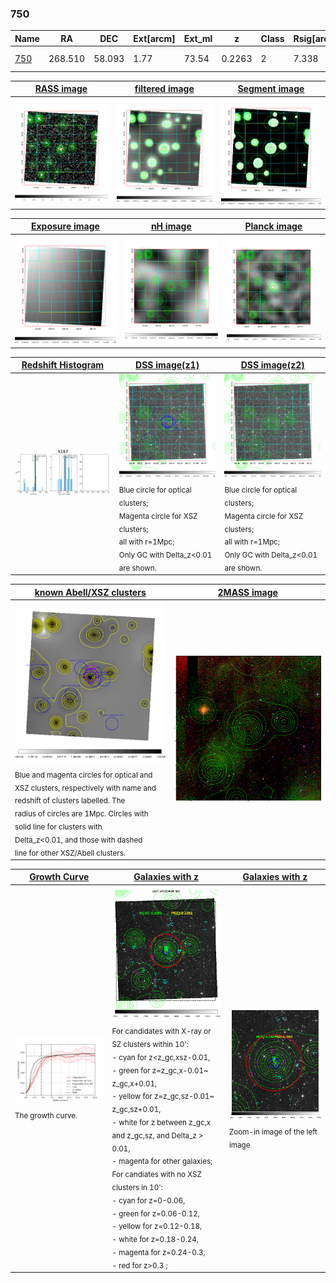 <div STYLE="page-break-after: always;"></div>

### 750

|Name          |RA          |DEC      | Ext[arcm] | Ext_ml | z    | Class| Rsig[arcmin] | CRsig[c/s] | CR500[c/s] | R500[Mpc] |L500[erg/s]|F500[erg/s/cm^2]| M500[Msun]|Tx[keV]|beta|GC(XSZ,Delta_z<0.01)| GC(OPT,Delta_z<0.01)|GC|alias|
|--------------|------------|------------|---|---|-----------|--------|------|------|----|----|----|----|----|----|----|----|----|----|---|
|[750](script/750.md)     | 268.510       | 58.093       | 1.77    | 73.54   | 0.2263 | 2   | 7.338 |0.073 |0.069 |0.976 |1.988e+44 |1.311e-12 |3.317e+14 |4.829 |1.459 |Tar, |Wen, A, |Tar, A, |k167|

|[RASS image](../image/750/750_img.pdf)|[filtered image](../image/750/750_fil.pdf)|[Segment image](../image/750/750_seg.pdf)|
|-------------------|--------------------|-------------------|
| <img src="../image/750/750_img.png" width="300">  | <img src="../image/750/750_fil.png" width="300">   | <img src="../image/750/750_seg.png" width="300">  |

|[Exposure image](../image/750/750_mex.pdf)| [nH image](../image/750/750_nh.pdf)| [Planck image](../image/750/750_p.pdf)|
|-------------------|--------------------|-------------------|
|<img src="../image/750/750_mex.png" width="300">   | <img src="../image/750/750_nh.png" width="300">    | <img src="../image/750/750_p.png" width="300"> |

|[Redshift Histogram](../image/750/750_zg.pdf) | [DSS image(z1)](../image/750/750_dss_z1.pdf)      |  [DSS image(z2)](../image/750/750_dss_z2.pdf)    |
|-------------------|--------------------|-------------------|
|<img src="../image/750/750_zg.png" width="300"> |<img src="../image/750/750_dss_z1.png" width="300"> <sub><br>Blue circle for optical clusters; <br>Magenta circle for XSZ clusters; <br>all with r=1Mpc; <br>Only GC with Delta_z<0.01 are shown. </sub>| <img src="../image/750/750_dss_z2.png" width="300"><sub><br>Blue circle for optical clusters; <br>Magenta circle for XSZ clusters; <br>all with r=1Mpc; <br>Only GC with Delta_z<0.01 are shown. </sub> |

|[known Abell/XSZ clusters](../image/750/750_m.pdf) | [2MASS image](../image/750/750_2mass.pdf)      |
|-------------------|-------------------|
|<img src=../image/750/750_m.png width="300"> <sub><br>Blue and magenta circles for optical and <br>XSZ clusters, respectively with name and <br>redshift of clusters labelled. The <br>radius of circles are 1Mpc. Circles with <br>solid line for clusters with <br>Delta_z<0.01, and those with dashed <br>line for other XSZ/Abell clusters.        </sub>|<img src="../image/750/750_2mass.png" width="300">  |

|[Growth Curve](../image/750/750_gca_all.png) |[Galaxies with z](../image/750/750_opt_ned.pdf) |[Galaxies with z](../image/750/750_opt_ned_zoom.pdf) |
|-------------------|-------------------|-------------------|
| <img src="../image/750/750_gca_all.png" width="300"> <sub><br>The growth curve.</sub>| <img src=../image/750/750_opt_ned.png width="300"> <br><sub> For candidates with X-ray or SZ clusters within 10': <br> - cyan for z<z_gc,xsz-0.01, <br> - green for z=z_gc,x-0.01~ z_gc,x+0.01, <br> - yellow for z=z_gc,sz-0.01~ z_gc,sz+0.01, <br> - white for z between z_gc,x and z_gc,sz, and Delta_z > 0.01, <br> - magenta for other galaxies; <br>For candiates with no XSZ clusters in 10': <br> - cyan for z=0-0.06, <br> - green for z=0.06-0.12, <br> - yellow for z=0.12-0.18, <br> - white for z=0.18-0.24, <br> - magenta for z=0.24-0.3, <br> - red for z>0.3 ;  </sub>|<img src=../image/750/750_opt_ned_zoom.png width="300">  <br><sub> Zoom-in image of the left image</sub>|




